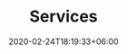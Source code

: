 ---
title: "Services"
date: 2020-02-24T18:19:33+06:00
description : "We can help you achieve more"
---